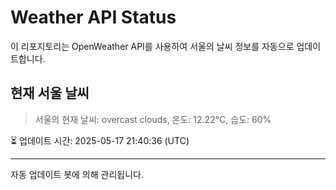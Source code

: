 
# Weather API Status

이 리포지토리는 OpenWeather API를 사용하여 서울의 날씨 정보를 자동으로 업데이트합니다.

## 현재 서울 날씨
> 서울의 현재 날씨: overcast clouds, 온도: 12.22°C, 습도: 60%

⏳ 업데이트 시간: 2025-05-17 21:40:36 (UTC)

---
자동 업데이트 봇에 의해 관리됩니다.

